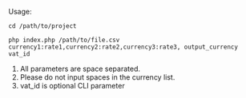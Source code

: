 Usage:

`cd /path/to/project`

`php index.php /path/to/file.csv currency1:rate1,currency2:rate2,currency3:rate3, output_currency vat_id`

1. All parameters are space separated.
2. Please do not input spaces in the currency list.
3. vat_id is optional CLI parameter